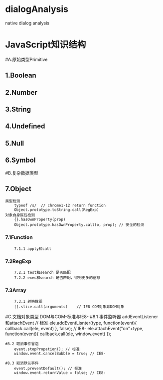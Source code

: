 # dialogAnalysis
native dialog analysis

# JavaScript知识结构

#A.原始类型Primitive
## 1.Boolean 

## 2.Number

## 3.String

## 4.Undefined

## 5.Null

## 6.Symbol

#B.复杂数据类型
## 7.Object
    类型检测
    	typeof /s/  // chrome1-12 return function
    	Object.prototype.toString.call(RegExp)
	对象自身属性检测
		{}.hasOwnProperty(prop)
		Object.prototype.hasOwnProperty.call(o, prop); // 安全的检测
		
### 7.1Function
        7.1.1 apply和call	

### 7.2RegExp
        7.2.1 test和search 是否匹配
        7.2.2 exec和search 是否匹配，得到更多的信息

### 7.3Array
	    7.3.1 转换数组
	    [].slice.call(arguments)	// IE8 COM对象非DOM对象 
		
#C.文档对象类型 DOM与COM-标准与IE8-
	#8.1 事件监听器 addEventListener和attachEvent
		// 标准
		ele.addEventLisnter(type, function(event){
			callback.call(ele, event)
		}, false);
		// IE8-
		ele.attachEvent("on"+type, function(event){
			callback.call(ele, window.event)
		});
	
	#8.2 取消事件冒泡
		event.stopPropation(); // 标准
		window.event.cancelBubble = true; // IE8-
		
	#8.3 取消默认事件
		event.preventDefault(); // 标准
		window.event.returnValue = false; // IE8-
		
